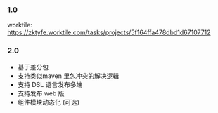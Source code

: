 ### 1.0 
worktile: https://zktyfe.worktile.com/tasks/projects/5f164ffa478dbd1d67107712


### 2.0
* 基于差分包
* 支持类似maven 里包冲突的解决逻辑
* 支持 DSL 语言发布多端
* 支持发布 web 版
* 组件模块动态化 (可选)


